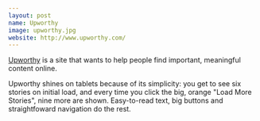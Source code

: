 ```yaml
---
layout: post
name: Upworthy
image: upworthy.jpg
website: http://www.upworthy.com/
---
```

[Upworthy](http://www.upworthy.com/) is a site that wants to help people find important, meaningful content online. 

Upworthy shines on tablets because of its simplicity: you get to see six stories on initial load, and every time you click the big, orange "Load More Stories", nine more are shown. Easy-to-read text, big buttons and straightfoward navigation do the rest.